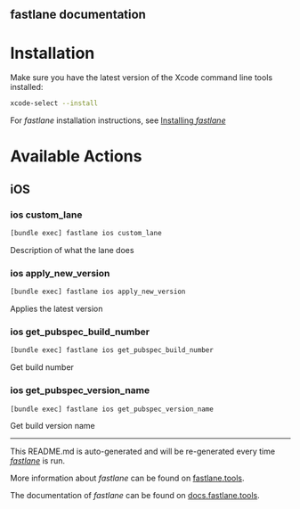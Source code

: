 fastlane documentation
----

# Installation

Make sure you have the latest version of the Xcode command line tools installed:

```sh
xcode-select --install
```

For _fastlane_ installation instructions, see [Installing _fastlane_](https://docs.fastlane.tools/#installing-fastlane)

# Available Actions

## iOS

### ios custom_lane

```sh
[bundle exec] fastlane ios custom_lane
```

Description of what the lane does

### ios apply_new_version

```sh
[bundle exec] fastlane ios apply_new_version
```

Applies the latest version

### ios get_pubspec_build_number

```sh
[bundle exec] fastlane ios get_pubspec_build_number
```

Get build number

### ios get_pubspec_version_name

```sh
[bundle exec] fastlane ios get_pubspec_version_name
```

Get build version name

----

This README.md is auto-generated and will be re-generated every time [_fastlane_](https://fastlane.tools) is run.

More information about _fastlane_ can be found on [fastlane.tools](https://fastlane.tools).

The documentation of _fastlane_ can be found on [docs.fastlane.tools](https://docs.fastlane.tools).
